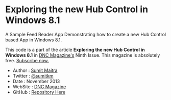 Exploring the new Hub Control in Windows 8.1
====================

A Sample Feed Reader App Demonstrating how to create a new Hub Control based App in Windows 8.1.

This code is a part of the article **Exploring the new Hub Control in Windows 8.1** in [DNC Magazine's](http://www.dotnetcurry.com/magazine/dnc-magazine-issue9.aspx) Ninth Issue. This magazine is absolutely free. [Subscribe now.](http://www.dotnetcurry.com/magazine)

* Author  : [Sumit Maitra](http://www.dotnetcurry.com/Author.aspx?AuthorName=Sumit+Maitra)
* Twitter : [@sumitkm](http://www.twitter.com/sumitkm)
* Date    : November 2013
* WebSite : [DNC Magazine](http://www.dncmagazine.com)
* GitHub  : [Repository Here](https://github.com/dotnetcurry/winrt-81-hub-control)
